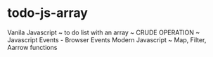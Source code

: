 # todo-js-array
Vanila Javascript ~ to do list with an array ~ CRUDE OPERATION ~ Javascript Events - Browser Events 
Modern Javascript ~ Map, Filter, Aarrow functions

